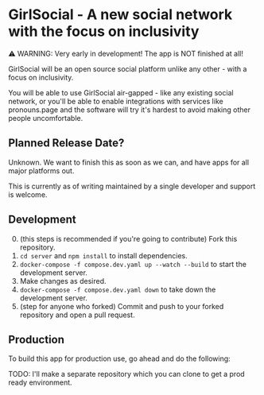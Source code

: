 # GirlSocial - A new social network with the focus on inclusivity

⚠️ WARNING: Very early in development! The app is NOT finished at all!

GirlSocial will be an open source social platform unlike any other - with a focus on inclusivity.

You will be able to use GirlSocial air-gapped - like any existing social network, or you'll be able to enable integrations with services like pronouns.page and the software will try it's hardest to avoid making other people uncomfortable.

## Planned Release Date?

Unknown. We want to finish this as soon as we can, and have apps for all major platforms out.

This is currently as of writing maintained by a single developer and support is welcome.

## Development

0. (this steps is recommended if you're going to contribute) Fork this repository.
1. `cd server` and `npm install` to install dependencies.
2. `docker-compose -f compose.dev.yaml up --watch --build` to start the development server.
3. Make changes as desired.
4. `docker-compose -f compose.dev.yaml down` to take down the development server.
5. (step for anyone who forked) Commit and push to your forked repository and open a pull request.

## Production

To build this app for production use, go ahead and do the following:

TODO: I'll make a separate repository which you can clone to get a prod ready environment.
